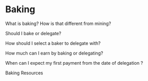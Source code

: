# Baking

What is baking? How is that different from mining?

Should I bake or delegate?

How should I select a baker to delegate with? 

How much can I earn by baking or delegating? 

When can I expect my first payment from the date of delegation ?

Baking Resources